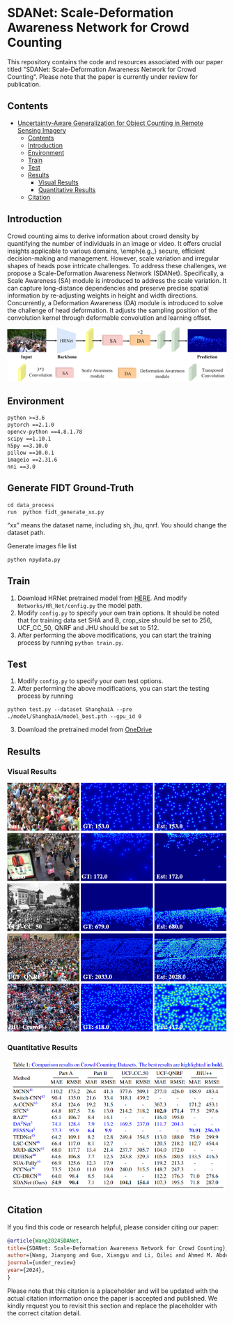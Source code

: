
# SDANet: Scale-Deformation Awareness Network for Crowd Counting  
This repository contains the code and resources associated with our paper titled "SDANet: Scale-Deformation Awareness Network for Crowd Counting". Please note that the paper is currently under review for publication.
## Contents

- [Uncertainty-Aware Generalization for Object Counting in Remote Sensing Imagery](#sdanet:scale-deformation-awareness-network-for-crowd-counting)
  - [Contents](#contents)
  - [Introduction](#introduction)
  - [Environment](#environment)
  - [Train](#train)
  - [Test](#test)
  - [Results](#results)
    - [Visual Results](#visual-results)
    - [Quantitative Results](#quantitative-results)
  - [Citation](#citation)

## Introduction
Crowd counting aims to derive information about crowd density by quantifying the number of individuals in an image or video. 
It offers crucial insights applicable to various domains, \emph{e.g.,}  secure,  efficient decision-making and management.
However, scale variation and irregular shapes of heads pose intricate challenges. 
To address these challenges, we propose a Scale-Deformation Awareness Network (SDANet). 
Specifically, a Scale Awareness (SA) module is introduced to address the scale variation. 
It can capture long-distance dependencies and preserve precise spatial information by re-adjusting weights in height and width directions. 
Concurrently, a Deformation Awareness (DA) module is introduced to solve the challenge of head deformation.
It adjusts the sampling position of the convolution kernel through deformable convolution and learning offset.

![arch](./image/framework.png)

## Environment

	python >=3.6 
	pytorch ==2.1.0
	opencv-python ==4.8.1.78
	scipy ==1.10.1
	h5py ==3.10.0
	pillow ==10.0.1
	imageio ==2.31.6
	nni ==3.0 


## Generate FIDT Ground-Truth

```
cd data_process
run  python fidt_generate_xx.py
```

“xx” means the dataset name, including sh, jhu, qnrf. You should change the dataset path.

Generate images file list
```
python npydata.py
```

## Train

1. Download HRNet pretrained model from [HERE](https://1drv.ms/u/s!AoqjtIqKcO-1gg1LztkP37xTPIiw). And modify `Networks/HR_Net/config.py` the model path.
2. Modify `config.py` to specify your own train options. It should be noted that for training data set SHA and B, crop_size should be set to 256, UCF_CC_50, QNRF and JHU should be set to 512.
3. After performing the above modifications, you can start the training process by running `python train.py`.

## Test

1. Modify `config.py` to specify your own test options.
2. After performing the above modifications, you can start the testing process by running
 ```
 python test.py --dataset ShanghaiA --pre ./model/ShanghaiA/model_best.pth --gpu_id 0
 ```
3. Download the pretrained model from [OneDrive](https://1drv.ms/u/s!AoqjtIqKcO-1gg1LztkP37xTPIiw)

## Results

### Visual Results

![arch](./image/result.png)

### Quantitative Results

![arch](./image/table_1.png)

## Citation

If you find this code or research helpful, please consider citing our paper:

```BibTeX
@article{Wang2024SDANet,
title={SDANet: Scale-Deformation Awareness Network for Crowd Counting},
author={Wang, Jianyong and Guo, Xiangyu and Li, Qilei and Ahmed M. Abdelmoniem and Gao, Mingliang},
journal={under_review}
year={2024},
}
```

Please note that this citation is a placeholder and will be updated with the actual citation information once the paper is accepted and published. We kindly request you to revisit this section and replace the placeholder with the correct citation detail.






